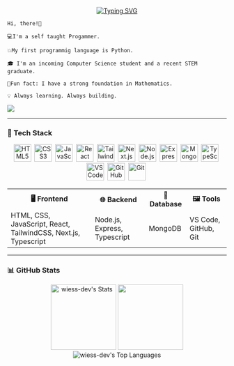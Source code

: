 <p align="center">
  <a href="https://git.io/typing-svg"><img src="https://readme-typing-svg.demolab.com?font=Fira+Code&size=35&duration=3000&pause=200&color=007BFFFF&center=true&repeat=false&random=false&width=435&lines=Ralph+Lawrence" alt="Typing SVG" /></a>
</p>

```
Hi, there!👋

💻I'm a self taught Progammer.

💥My first programmig language is Python.

🎓 I'm an incoming Computer Science student and a recent STEM graduate.

🤗Fun fact: I have a strong foundation in Mathematics.

💡 Always learning. Always building.
```

![](https://komarev.com/ghpvc/?username=wiess-dev)

---

### 🧠 Tech Stack

<div align="center">
<p align="center">
  <img title="HTML5" src="https://cdn.jsdelivr.net/gh/devicons/devicon@latest/icons/html5/html5-original.svg" width="40" height="40" />&nbsp;
  <img title="CSS3" src="https://cdn.jsdelivr.net/gh/devicons/devicon@latest/icons/css3/css3-original.svg" width="40" height="40" />&nbsp;
  <img title="JavaScript" src="https://cdn.jsdelivr.net/gh/devicons/devicon@latest/icons/javascript/javascript-original.svg" width="40" height="40" />&nbsp;
  <img title="React" src="https://cdn.jsdelivr.net/gh/devicons/devicon@latest/icons/react/react-original.svg" width="40" height="40" />&nbsp;
  <img title="TailwindCSS" src="https://cdn.jsdelivr.net/gh/devicons/devicon@latest/icons/tailwindcss/tailwindcss-original.svg" width="40" height="40" />&nbsp;
  <img title="Next.js" src="https://cdn.jsdelivr.net/gh/devicons/devicon@latest/icons/nextjs/nextjs-original.svg" width="40" height="40" />&nbsp;
  <img title="Node.js" src="https://cdn.jsdelivr.net/gh/devicons/devicon@latest/icons/nodejs/nodejs-original.svg" width="40" height="40" />&nbsp;
  <img title="Express" src="https://devicon-website.vercel.app/api/express/original.svg?color=%23000000" width="40" height="40" />&nbsp;
  <img title="MongoDB" src="https://cdn.jsdelivr.net/gh/devicons/devicon@latest/icons/mongodb/mongodb-original.svg" width="40" height="40" />&nbsp;
<img title="TypeScript" src="https://cdn.jsdelivr.net/gh/devicons/devicon@latest/icons/typescript/typescript-original.svg" width="40" height="40" />&nbsp;
  <img title="VSCode" src="https://cdn.jsdelivr.net/gh/devicons/devicon@latest/icons/vscode/vscode-original.svg" width="40" height="40" />&nbsp;
  <img title="GitHub" src="https://devicon-website.vercel.app/api/github/original.svg?color=%23000000" width="40" height="40" />&nbsp;
  <img title="Git" src="https://cdn.jsdelivr.net/gh/devicons/devicon@latest/icons/git/git-original.svg" width="40" height="40" />&nbsp;
</p>

<table align="center">
  <tr>
    <th>🖥️ Frontend</th>
    <th>🌐 Backend</th>
    <th>🎨 Database</th>
    <th>🖼 Tools</th>
  </tr>
  <tr>
    <td>HTML, CSS, JavaScript, React, TailwindCSS, Next.js, Typescript</td>
    <td>Node.js, Express, Typescript</td>
    <td>MongoDB</td>
    <td>VS Code, GitHub, Git</td>
  </tr>
</table>
</div>

---

### 📊 GitHub Stats

<div align="center">
        <img alt="wiess-dev's Stats" src="https://github-readme-stats.vercel.app/api?username=wiess-dev&theme=react&show_icons=true&hide_border=true&count_private=true" height="150px" />
        <img src="https://github-readme-streak-stats.herokuapp.com/?user=wiess-dev&theme=react&hide_border=true" height="150px" />
        <img alt="wiess-dev's Top Languages" src="https://github-readme-stats.vercel.app/api/top-langs/?username=wiess-dev&theme=react&show_icons=true&hide_border=true&layout=compact" />
</div>


